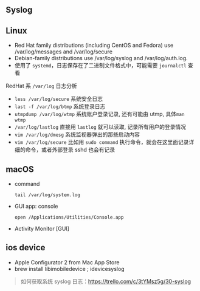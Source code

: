 Syslog
---

## Linux
- Red Hat family distributions (including CentOS and Fedora) use /var/log/messages and /var/log/secure
- Debian-family distributions use /var/log/syslog and /var/log/auth.log.
- 使用了 `systemd`，日志保存在了二进制文件格式中，可能需要 `journalctl` 查看

RedHat 系 `/var/log` 日志分析
- `less /var/log/secure` 系统安全日志
- `last -f /var/log/btmp` 系统登录日志
- `utmpdump /var/log/wtmp` 系统账户登录记录, 还有可能由 utmp, 具体`man wtmp`
- `/var/log/lastlog` 直接用 `lastlog` 就可以读取, 记录所有用户的登录情况
- `vim /var/log/dmesg` 系统监视器弹出的那些启动内容
- `vim /var/log/secure` 比如用 `sudo command` 执行命令，就会在这里面记录详细的命令，或者外部登录 sshd 也会有记录

## macOS
- command
    ```
    tail /var/log/system.log
    ```
- GUI app: console
    ```
    open /Applications/Utilities/Console.app
    ```
- Activity Monitor [GUI]


## ios device
- Apple Configurator 2 from Mac App Store
- brew install libimobiledevice ; idevicesyslog
> 如何获取系统 syslog 日志：https://trello.com/c/3tYMsz5g/30-syslog
